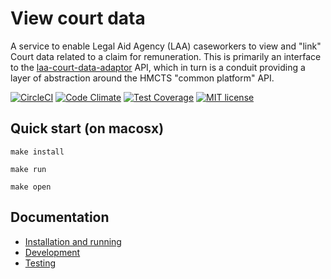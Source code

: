# View court data

A  service to enable Legal Aid Agency (LAA) caseworkers to view and "link" Court data related to a claim for remuneration. This is primarily an interface to the [laa-court-data-adaptor](https://github.com/ministryofjustice/laa-court-data-adaptor) API, which in turn is a conduit providing a layer of abstraction around the HMCTS "common platform" API.

[![CircleCI](https://circleci.com/gh/ministryofjustice/laa-court-data-ui.svg?style=svg)](https://circleci.com/gh/ministryofjustice/laa-court-data-ui)
[![Code Climate](https://codeclimate.com/github/ministryofjustice/laa-court-data-ui/badges/gpa.svg)](https://codeclimate.com/github/ministryofjustice/laa-court-data-ui)
[![Test Coverage](https://codeclimate.com/github/ministryofjustice/laa-court-data-ui/badges/coverage.svg)](https://codeclimate.com/github/ministryofjustice/laa-court-data-ui/coverage)
[![MIT license](https://img.shields.io/badge/License-MIT-blue.svg)](LICENSE)

## Quick start (on macosx)
```
make install

make run

make open
```

## Documentation

* [Installation and running](docs/installation.md)
* [Development](docs/development.md)
* [Testing](docs/testing.md)

